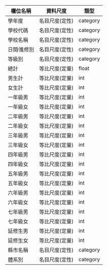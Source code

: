 |欄位名稱       |資料尺度       |類型       |
|--------------|--------------|-----------|
|學年度         |名目尺度(定性) |category   |
|學校代碼       |名目尺度(定性) |category   |
|學校名稱       |名目尺度(定性) |category   |
|日間∕進修別    |名目尺度(定性) |category   |
|等級別         |名目尺度(定性) |category   |
|總計           |等比尺度(定量) |float       |
|男生計         |等比尺度(定量) |int        |
|女生計         |等比尺度(定量) |int        |
|一年級男       |等比尺度(定量) |int        |
|一年級女       |等比尺度(定量) |int        |
|二年級男       |等比尺度(定量) |int        |
|二年級女       |等比尺度(定量) |int        |
|三年級男       |等比尺度(定量) |int        |
|三年級女       |等比尺度(定量) |int        |
|四年級男       |等比尺度(定量) |int        |
|四年級女       |等比尺度(定量) |int        |
|五年級男       |等比尺度(定量) |int        |
|五年級女       |等比尺度(定量) |int        |
|六年級男       |等比尺度(定量) |int        |
|六年級女       |等比尺度(定量) |int        |
|七年級男       |等比尺度(定量) |int        |
|七年級女       |等比尺度(定量) |int        |
|延修生男       |等比尺度(定量) |int        |
|延修生女       |等比尺度(定量) |int        |
|縣市名稱       |名目尺度(定性) |category   |
|體系別         |名目尺度(定性) |category   |
